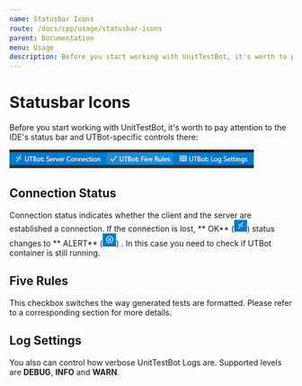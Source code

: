 ```yaml
---
name: Statusbar Icons
route: /docs/cpp/usage/statusbar-icons
parent: Documentation
menu: Usage
description: Before you start working with UnitTestBot, it's worth to pay attention on the IDE's status bar and UTBot-specific controls.
---
```


# Statusbar Icons

Before you start working with UnitTestBot, it's worth to pay attention to the IDE's status bar and UTBot-specific
controls there:

![statusbarImg](https://github.com/UnitTestBot/unittestbot.github.io/raw/source/resources/images/statusbar.png)

## Connection Status

Connection status indicates whether the client and the server are established a connection. If the connection is
lost, **
OK** (![connectionOKImg](https://github.com/UnitTestBot/unittestbot.github.io/raw/source/resources/images/connectionOK.png))
status changes to **
ALERT** (![connectionALERTImg](https://github.com/UnitTestBot/unittestbot.github.io/raw/source/resources/images/connectionALERT.png))
. In this case you need to check if UTBot container is still running.

## Five Rules

This checkbox switches the way generated tests are formatted. Please refer to a corresponding section for more details.

## Log Settings

You also can control how verbose UnitTestBot Logs are. Supported levels are **DEBUG**, **INFO** and **WARN**.